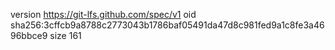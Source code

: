version https://git-lfs.github.com/spec/v1
oid sha256:3cffcb9a8788c2773043b1786baf05491da47d8c981fed9a1c8fe3a4696bbce9
size 161
